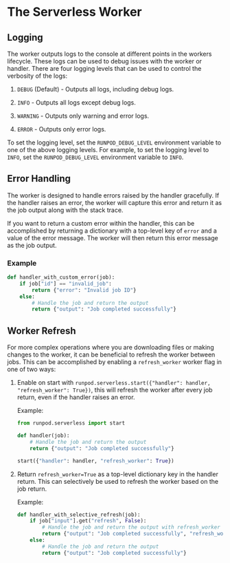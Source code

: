 # The Serverless Worker

## Logging

The worker outputs logs to the console at different points in the workers lifecycle. These logs can be used to debug issues with the worker or handler. There are four logging levels that can be used to control the verbosity of the logs:

   1. `DEBUG` (Default) - Outputs all logs, including debug logs.

   2. `INFO` - Outputs all logs except debug logs.

   3. `WARNING` - Outputs only warning and error logs.

   4. `ERROR` - Outputs only error logs.

To set the logging level, set the `RUNPOD_DEBUG_LEVEL` environment variable to one of the above logging levels. For example, to set the logging level to `INFO`, set the `RUNPOD_DEBUG_LEVEL` environment variable to `INFO`.

## Error Handling

The worker is designed to handle errors raised by the handler gracefully. If the handler raises an error, the worker will capture this error and return it as the job output along with the stack trace.

If you want to return a custom error within the handler, this can be accomplished by returning a dictionary with a top-level key of `error` and a value of the error message. The worker will then return this error message as the job output.

### Example

```python
def handler_with_custom_error(job):
    if job["id"] == "invalid_job":
        return {"error": "Invalid job ID"}
    else:
        # Handle the job and return the output
        return {"output": "Job completed successfully"}
```

## Worker Refresh

For more complex operations where you are downloading files or making changes to the worker, it can be beneficial to refresh the worker between jobs. This can be accomplished by enabling a `refresh_worker` worker flag in one of two ways:

   1. Enable on start with `runpod.serverless.start({"handler": handler, "refresh_worker": True})`, this will refresh the worker after every job return, even if the handler raises an error.

        Example:

        ```python
        from runpod.serverless import start

        def handler(job):
            # Handle the job and return the output
            return {"output": "Job completed successfully"}

        start({"handler": handler, "refresh_worker": True})
        ```

   2. Return `refresh_worker=True` as a top-level dictionary key in the handler return. This can selectively be used to refresh the worker based on the job return.

        Example:

        ```python
        def handler_with_selective_refresh(job):
            if job["input"].get("refresh", False):
                # Handle the job and return the output with refresh_worker flag
                return {"output": "Job completed successfully", "refresh_worker": True}
            else:
                # Handle the job and return the output
                return {"output": "Job completed successfully"}
        ```
